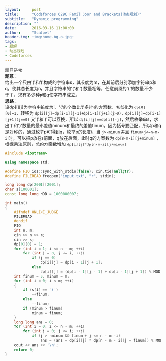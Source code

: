 ```yaml
---
layout:     post
title:      "Codeforces 629C Famil Door and Brackets(动态规划)"
subtitle:   "Dynamic programming"
description: ""
date:       2016-03-16 11:00:00
author:     "Scalpel"
header-img: "img/home-bg-o.jpg"
tags:
- 题解
- 动态规划
- Codeforces
---
```

[题目链接](http://codeforces.com/problemset/problem/629/C)  
**题意**：  
给出一个只由'('和')'构成的字符串s，其长度为m，在其前后分别添加字符串p和q，使其总长度为n，并且字符串的'('和')'数量相等，任意前缀的'('的数量不少于')'，求有多少种p和q使字符串成立。  
**思路**：  
设dp[i][j]为字符串长度为i，'('的个数比')'多j个的方案数，初始化为 `dp[0][0]=1`，转移为 `dp[i][j]=dp[i-1][j-1]+dp[i-1][j+1](j>0), dp[i][j]=dp[i-1][j+1](j==0)` 又'('和')'可以互换，所以 `dp[i][j]==dp[i][-j]`，然后枚举串s，求出'('和')'数量的最小差值minum和最终的差值finum。因为括号要匹配，所以p和q是对称的，通过枚举p可得到q，枚举p的长度i，当 `j>-minum` 并且 `finum+j<=n-m-i` 时，可以把p放在s前面，q放在后面，此时q的方案数为 `dp[n-m-i][j+minum]` ，根据乘法原则，总的方案数增加 `dp[i][j]*dp[n-m-i][j+minum]`

~~~cpp
#include <iostream>

using namespace std;

#define FIO ios::sync_with_stdio(false); cin.tie(nullptr);
#define FILEREAD freopen("input.txt", "r", stdin);

long long dp[2001][2001];
char s[100001];
const long long MOD = 1000000007;

int main()
{
    #ifndef ONLINE_JUDGE
    FILEREAD
    #endif
    FIO
    int n, m;
    cin >> n >> m;
    cin >> s;
    dp[0][0] = 1;
    for (int i = 1; i <= n - m; ++i)
        for (int j = 0; j <= i; ++j)
            if (j == 0)
                dp[i][j] = dp[i - 1][j + 1];
            else
                dp[i][j] = (dp[i - 1][j - 1] + dp[i - 1][j + 1]) % MOD;
    int finum = 0, minum = m;
    for (int i = 0; i < m; ++i)
    {
        if (s[i] == '(')
            ++finum;
        else
            --finum;
        if (minum > finum)
            minum = finum;
    }
    long long ans = 0;
    for (int i = 0; i <= n - m; ++i)
        for (int j = 0; j <= i; ++j)
            if (j > -minum && finum + j <= n - m -i)
                ans = (ans + dp[i][j] * dp[n - m - i][j + finum]) % MOD;
    cout << ans << '\n';
    return 0;
}
~~~
